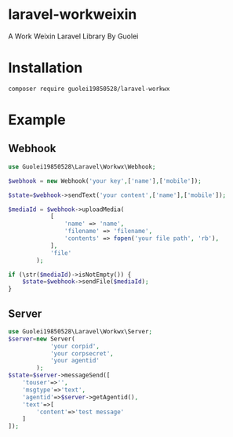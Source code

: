 # laravel-workweixin

A Work Weixin Laravel Library By Guolei



# Installation

```shell
composer require guolei19850528/laravel-workwx
```

# Example

## Webhook

```php
use Guolei19850528\Laravel\Workwx\Webhook;

$webhook = new Webhook('your key',['name'],['mobile']);

$state=$webhook->sendText('your content',['name'],['mobile']);

$mediaId = $webhook->uploadMedia(
            [
                'name' => 'name',
                'filename' => 'filename',
                'contents' => fopen('your file path', 'rb'),
            ],
            'file'
        );

if (\str($mediaId)->isNotEmpty()) {
    $state=$webhook->sendFile($mediaId);
}
```
## Server
```php
use Guolei19850528\Laravel\Workwx\Server;
$server=new Server(
            'your corpid',
            'your corpsecret',
            'your agentid'
        );
$state=$server->messageSend([
    'touser'=>'',
    'msgtype'=>'text',
    'agentid'=>$server->getAgentid(),
    'text'=>[
        'content'=>'test message'
    ]
]);
```
